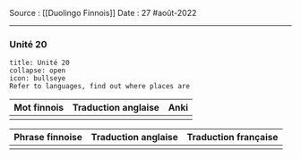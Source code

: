 Source : [[Duolingo Finnois]]
Date : 27 #août-2022
***
### Unité 20
```ad-abstract 
title: Unité 20
collapse: open
icon: bullseye
Refer to languages, find out where places are
```

| Mot finnois | Traduction anglaise | Anki |
| ----------- | ------------------- | ---- |
|             |                     |      |

| Phrase finnoise | Traduction anglaise | Traduction française |
| --------------- | ------------------- | -------------------- |
|                 |                     |                      |